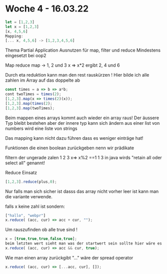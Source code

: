 # Woche 4 - 16.03.22

```javascript
let = [1,2,3]
let x = [1,2,3]
[x, 4,5,6]
Mapping:
[... x, 4,5,6] -> [1,2,3,4,5,6]
```

Thema Partial Application
Ausnutzen für map, filter und reduce
Mindestens eingesetzt bei oop2

Map reduce 
map -> 1, 2 und 3
x => x*2
ergibt 2, 4 und 6

Durch eta reduktion kann man den rest rauskürzen !
Hier bilde ich alle zahlen im Array auf das doppelte ab
```javascript
const times = a => b => a*b;
cont twoTimes = times(2);
[1,2,3].map(x => times(2)(x));
[1,2,3].map(times(2);
[1,2,3].map(twoTimes);
```
Beim mappen eines arrays kommt auch wieder ein array raus!
Der äussere Typ bleibt bestehen aber der innere typ kann sich ändern
aus einer list von numbers wird eine liste von strings

Das mapping kann nicht dazu führen dass es weniger einträge hat!

Funktionen die einen boolean zurückgeben nenn wir prädikate

filtern der ungerade zalen 
1 2 3
 x=> x%2 ==1
1 3
in java wirds "retain all oder select all" genannt!

Reduce Einsatz
```javascript
[1,2,3].reduce(plus,0);
```
Nur falls man sich sicher ist dasss das array nicht vorher leer ist kann man die variante verwende.

falls x keine zahl ist sondern:
```javascript
["hallo", "webpr"]
x.reduce( (acc, cur) => acc + cur, "");
```
Um rauszufinden ob alle true sind ! 
```javascript
x = [true,true,true,false,true];
beim letzten wert sieht man was der startwert sein sollte hier wäre es "true"
x.reduce( (acc, cur) => acc && cur, true);
```
Wie man einen array zurückgibt "..." wäre der spread operator
```javascript
x.reduce( (acc, cur) => [...acc, cur], []);
```
